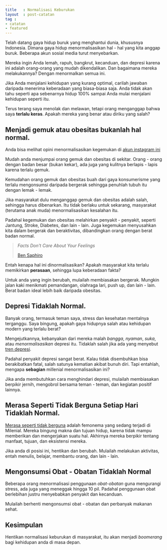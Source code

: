 ```yaml
---
title 	: Normalisasi Keburukan
layout	: post-catatan
tag	:
- catatan
- featured
---
```


Telah datang gaya hidup buruk yang menghantui dunia, khususnya Indonesia. Dimana gaya hidup menormalisasikan hal - hal yang kita anggap buruk. Beberapa akun sosial media turut menyebarkan. 

Mereka ingin Anda lemah, rapuh, bangkrut, kecanduan, dan depresi karena ini adalah orang-orang yang mudah dikendalikan. Dan bagaimana mereka melakukannya? Dengan menormalkan semua ini.

Jika Anda menjalani kehidupan yang kurang optimal, carilah jawaban daripada menerima keberadaan yang biasa-biasa saja. Anda tidak akan tahu seperti apa sebenarnya hidup 100% sampai Anda mulai menjalani kehidupan seperti itu.

Terus terang saya menolak dan melawan, tetapi orang menganggap bahwa saya **terlalu keras**. Apakah mereka yang benar atau diriku yang salah?

## Menjadi gemuk atau obesitas bukanlah hal normal.
Anda bisa melihat opini menormalisasikan kegemukan di [akun instagram ini](https://www.instagram.com/fatfabfeminist/)

Mudah anda menjumpai orang gemuk dan obesitas di sekitar. Orang - orang dengan badan besar (bukan kekar), ada juga yang kulitnya berlapis - lapis karena terlalu gemuk.

Kemudahan orang gemuk dan obesitas buah dari gaya konsumerisme yang terlalu mengonsumsi daripada bergerak sehingga penuhlah tubuh itu dengan lemak - lemak.

Jika masyarakat dulu menganggap gemuk dan obesitas adalah salah, sehingga harus dibenarkan. Itu tidak berlaku untuk sekarang, masyarakat (terutama anak muda) menormalisasikan kesalahan itu.

Padahal kegemukan dan obesitas melahirkan penyakit - penyakit, seperti Jantung, Stroke, Diabetes, dan lain - lain. Juga kegemukan menyusahkan kita dalam bergerak dan beraktivitas, dibandingkan orang dengan berat badan normal.

> *Facts Don't Care About Your Feelings*
>
> [Ben Saphiro](https://en.wikipedia.org/wiki/Ben_Shapiro)

Entah kenapa hal ini dinormalisasikan? Apakah masyarakat kita terlalu memikirkan **perasaan**, sehingga lupa keberadaan fakta?

Untuk anda yang ingin berubah, mulailah membiasakan bergerak. Mungkin jalan kaki menikmati pemandangan, olahraga lari, push up, dan lain - lain. Berat badan ideal lebih baik daripada obesitas.

## Depresi Tidaklah Normal.
Banyak orang, termasuk teman saya, stress dan kesehatan mentalnya terganggu. Saya bingung, apakah gaya hidupnya salah atau kehidupan modern yang terlalu berat? 

Mengejutkannya, kebanyakan dari mereka malah *bangga*, *nyaman*, *suka*, atau *menormalisasikan* depresi itu. Tidaklah salah jika ada yang menyebut [tren depresi](https://www.urbanasia.com/romantisasi-depresi-lagi-tren-di-kalangan-milenial-begini-kata-psikolog-U22083).

Padahal penyakit depresi sangat berat. Kalau tidak disembuhkan bisa berakibatkan fatal, salah satunya kematian akibat bunuh diri. Tapi entahlah, mengapa **sebagian** millenial menormalisasikan ini?

Jika anda membutuhkan cara menghindari depresi, mulailah membiasakan berpikir jernih, mengobrol bersama teman - teman, dan kegiatan positif lainnya.

## Merasa Seperti Tidak Berguna Setiap Hari Tidaklah Normal.
[Merasa seperti tidak berguna](https://tirto.id/apa-itu-feeling-worthless-cara-atasi-saat-merasa-tidak-berharga-f9kF) adalah femonema yang sedang terjadi di Milenial. Mereka bingung makna dan tujuan hidup, karena tidak mampu memberikan dan mengerjakan suatu hal. Akhirnya mereka berpikir tentang manfaat, tujuan, dan eksistensi mereka.

Jika anda di posisi ini, hentikan dan berubah. Mulailah melakukan aktivitas, entah menulis, belajar, membantu orang, dan lain - lain.

## Mengonsumsi Obat - Obatan Tidaklah Normal
Beberapa orang menormalisasi penggunaan *obat-obatan* guna mengurangi stress, ada juga yang meneggak hingga 10 pil. Padahal penggunaan obat berlebihan justru menyebabkan penyakit dan kecanduan.

Mulailah berhenti mengonsumsi obat - obatan dan perbanyak makanan sehat.

## Kesimpulan

Hentikan normalisasi keburukan di masyarakat, itu akan menjadi *boomerang* bagi kehidupan anda di masa depan.

